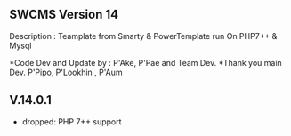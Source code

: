 SWCMS Version 14
----------------

Description : Teamplate from Smarty & PowerTemplate run On PHP7++ & Mysql

*Code Dev and Update by : P'Ake, P'Pae and Team Dev.
*Thank you main Dev.  P'Pipo, P'Lookhin , P'Aum


V.14.0.1
---
- dropped: PHP 7++ support


